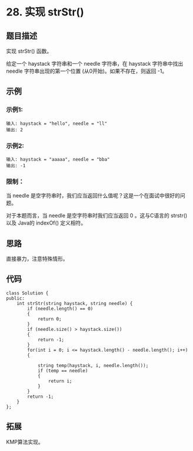 # 28. 实现 strStr()

## 题目描述

实现 strStr() 函数。

给定一个 haystack 字符串和一个 needle 字符串，在 haystack 字符串中找出 needle 字符串出现的第一个位置 (从0开始)。如果不存在，则返回  -1。

## 示例

### 示例1:

```
输入: haystack = "hello", needle = "ll"
输出: 2
```

### 示例2:

```
输入: haystack = "aaaaa", needle = "bba"
输出: -1
```

### 限制：

当 needle 是空字符串时，我们应当返回什么值呢？这是一个在面试中很好的问题。

对于本题而言，当 needle 是空字符串时我们应当返回 0 。这与C语言的 strstr() 以及 Java的 indexOf() 定义相符。

## 思路

直接暴力，注意特殊情形。

## 代码

```
class Solution {
public:
    int strStr(string haystack, string needle) { 
        if (needle.length() == 0)
        {
            return 0;
        }
        if (needle.size() > haystack.size())
        {
            return -1;
        }
        for(int i = 0; i <= haystack.length() - needle.length(); i++)
        {
            
            string temp(haystack, i, needle.length()); 
            if (temp == needle)
            {
                return i;
            } 
        }
        return -1;
    }
};
```

## 拓展

KMP算法实现。